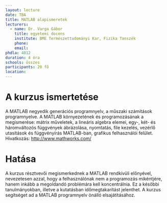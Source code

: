 ```yaml
---
layout: lecture
date: TBA
title: MATLAB alapismeretek
lecturers:
  - name: Dr. Varga Gábor
    title: egyetemi docens
    institute: BME Természettudományi Kar, Fizika Tanszék
    phone: 
    email: 
phdla: 4012
duration: 4 óra
schools: összes
participants: 20 fő
location: 
---
```


# A kurzus ismertetése

A MATLAB negyedik generációs programnyelv, a műszaki számítások programnyelve. 
A MATLAB környezetének és programozásának a megismerése: mátrix műveletek, a lineáris algebra elemei, egy-, két- és háromváltozós függvények ábrázolása, nyomtatás, file kezelés, vezérlő utasítások és függvényírás MATLAB-ban, grafikus felhasználói felület.
Hivatkozás: <http://www.mathworks.com/>

# Hatása

A kurzus résztvevői megismerkednek a MATLAB rendkívüli előnyével, nevezetesen azzal, hogy a felhasználónak nem a programozás mikéntjére, hanem inkább a megoldandó problémára kell koncentrálnia. Ez a későbbi tanulmányokban, illetve a kutatásban időmegtakarítást jelenthet. A kurzus segítséget ad a MATLAB programnyelv önálló elsajátításához.
